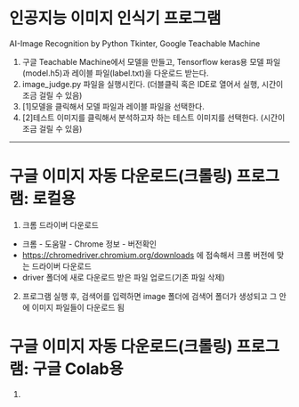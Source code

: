 # 인공지능 이미지 인식기 프로그램
AI-Image Recognition by Python Tkinter, Google Teachable Machine

1) 구글 Teachable Machine에서 모델을 만들고, Tensorflow keras용 모델 파일(model.h5)과 레이블 파일(label.txt)을 다운로드 받는다. 
2) image_judge.py 파일을 실행시킨다. (더블클릭 혹은 IDE로 열어서 실행, 시간이 조금 걸릴 수 있음)
3) [1]모델을 클릭해서 모델 파일과 레이블 파일을 선택한다.
4) [2]테스트 이미지를 클릭해서 분석하고자 하는 테스트 이미지를 선택한다. (시간이 조금 걸릴 수 있음)
---

# 구글 이미지 자동 다운로드(크롤링) 프로그램: 로컬용

1) 크롬 드라이버 다운로드
  * 크롬 - 도움말 - Chrome 정보 - 버전확인
  * https://chromedriver.chromium.org/downloads 에 접속해서 크롬 버전에 맞는 드라이버 다운로드
  * driver 폴더에 새로 다운로드 받은 파일 업로드(기존 파일 삭제)
2) 프로그램 실행 후, 검색어를 입력하면 image 폴더에 검색어 폴더가 생성되고 그 안에 이미지 파일들이 다운로드 됨


# 구글 이미지 자동 다운로드(크롤링) 프로그램: 구글 Colab용

1) 
